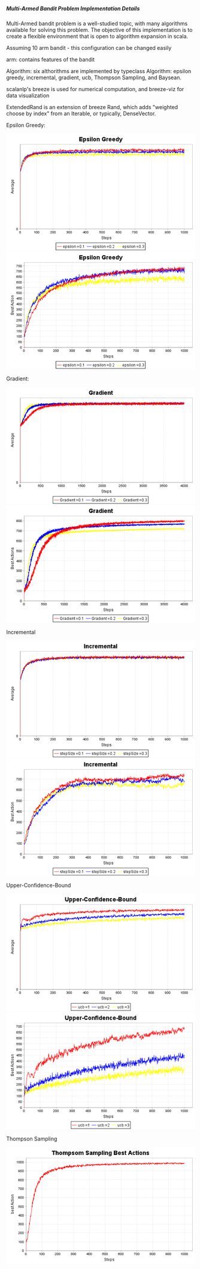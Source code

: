 <h5>Multi-Armed Bandit Problem Implementation Details</h5>

Multi-Armed bandit problem is a well-studied topic, with many algorithms available for solving this problem. The objective of this implementation is to create a flexible environment that is open to algorithm expansion in scala.
  
  
  Assuming 10 arm bandit - this configuration can be changed easily

  arm: contains features of the bandit

  Algorithm: six althorithms are implemented by typeclass Algorithm: epsilon greedy, incremental, gradient, ucb, Thompson Sampling, and Baysean.

  scalanlp's breeze is used for numerical computation, and breeze-viz for data visualization

  ExtendedRand is an extension of breeze Rand, which adds "weighted choose by index" from an Iterable, or typically, DenseVector.


Epsilon Greedy:

![Alt text](Reinforcement.Learning/epsilon_greedy_average.png?raw=true "Epsilon Greedy average")
![Alt text](Reinforcement.Learning/epsilon_greedy_best_action.png?raw=true "Epsilon Greedy best action")

Gradient:

![Alt text](Reinforcement.Learning/gradient_average.png?raw=true "Gradient average")
![Alt text](Reinforcement.Learning/gradient_best_action.png?raw=true "Gradient best action")

Incremental

![Alt text](Reinforcement.Learning/incremental_average.png?raw=true "Incremental average")
![Alt text](Reinforcement.Learning/incremental_best_action.png?raw=true "Incremental best action")

Upper-Confidence-Bound

![Alt text](Reinforcement.Learning/ucb_average.png?raw=true "UCB average")
![Alt text](Reinforcement.Learning/ucb_best_action.png?raw=true "UCB best action")


Thompson Sampling

![Alt text](Reinforcement.Learning/thompsonSampling.png?raw=true "Thompson Sampling")

